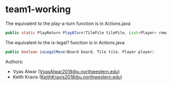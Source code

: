 # team1-working

The equivalent to the play-a-turn function is in Actions.java
```java
public static PlayReturn PlayATurn(TilePile tilePile, List<Player> remainingPlayers, List<Player> eliminatedPlayers, Board board, Tile tile)
```
The equivalent to the is-legal? function is in Actions.java
```java
public boolean isLegalMove(Board board, Tile tile, Player player)
```

Authors:
  - Vyas Alwar (VyasAlwar2018@u.northwestern.edu)
  - Keith Kravis (KeithKravis2018@u.northwestern.edu)

